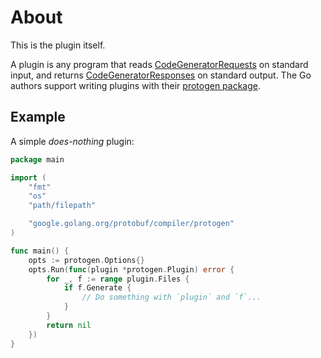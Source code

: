 # About

This is the plugin itself.

A plugin is any program that reads [CodeGeneratorRequests](https://pkg.go.dev/github.com/golang/protobuf/protoc-gen-go/plugin#CodeGeneratorRequest) on standard input, and returns [CodeGeneratorResponses](https://pkg.go.dev/github.com/golang/protobuf/protoc-gen-go/plugin#CodeGeneratorResponse) on standard output. The Go authors support writing plugins with their [protogen package](https://pkg.go.dev/google.golang.org/protobuf/compiler/protogen).

## Example

A simple _does-nothing_ plugin:

```go
package main

import (
	"fmt"
	"os"
	"path/filepath"

	"google.golang.org/protobuf/compiler/protogen"
)

func main() {
	opts := protogen.Options{}
	opts.Run(func(plugin *protogen.Plugin) error {
		for _, f := range plugin.Files {
			if f.Generate {
			    // Do something with `plugin` and `f`...
			}
		}
		return nil
	})
}
```
